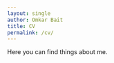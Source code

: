 ```yaml
---
layout: single
author: Omkar Bait
title: CV
permalink: /cv/
---
```

Here you can find things about me. 
